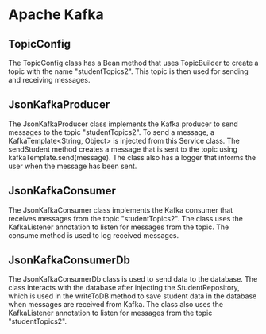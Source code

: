 # Apache Kafka
## TopicConfig
The TopicConfig class has a Bean method that uses TopicBuilder to create a topic with the name "studentTopics2". This topic is then used for sending and receiving messages.
## JsonKafkaProducer
The JsonKafkaProducer class implements the Kafka producer to send messages to the topic "studentTopics2". To send a message, a KafkaTemplate<String, Object> is injected from this Service class. The sendStudent method creates a message that is sent to the topic using kafkaTemplate.send(message). The class also has a logger that informs the user when the message has been sent.
## JsonKafkaConsumer
The JsonKafkaConsumer class implements the Kafka consumer that receives messages from the topic "studentTopics2". The class uses the KafkaListener annotation to listen for messages from the topic. The consume method is used to log received messages.
## JsonKafkaConsumerDb
The JsonKafkaConsumerDb class is used to send data to the database. The class interacts with the database after injecting the StudentRepository, which is used in the writeToDB method to save student data in the database when messages are received from Kafka. The class also uses the KafkaListener annotation to listen for messages from the topic "studentTopics2".
